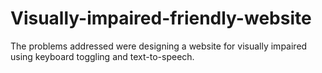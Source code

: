 Visually-impaired-friendly-website
===================================
The problems addressed were designing a website for visually impaired using keyboard toggling and text-to-speech.
